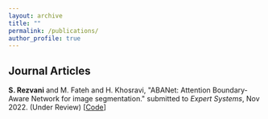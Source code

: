 ```yaml
---
layout: archive
title: ""
permalink: /publications/
author_profile: true
---
```


<!--#You can find all my papers on my [Google Scholar profile](https://scholar.google.com/citations?user=Hp0MiBcAAAAJ&hl=en&authuser=1) --and my Publons profile below.

#<span id="badgeCont14"><script type="text/javascript" src="https://publons.com/mashlets?el=badgeCont14&rid=T-3128-2019"></script></span>
-->

Journal Articles
---------------------

**S. Rezvani** and  M. Fateh and H. Khosravi, "ABANet: Attention Boundary-Aware Network for image
segmentation." submitted to *Expert Systems*, Nov 2022. (Under Review) [[Code](https://github.com/sadjadrz)]
